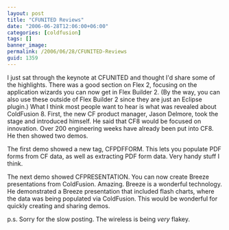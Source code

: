 ```yaml
---
layout: post
title: "CFUNITED Reviews"
date: "2006-06-28T12:06:00+06:00"
categories: [coldfusion]
tags: []
banner_image: 
permalink: /2006/06/28/CFUNITED-Reviews
guid: 1359
---
```


I just sat through the keynote at CFUNITED and thought I'd share some of the highlights. There was a good section on Flex 2, focusing on the application wizards you can now get in Flex Builder 2. (By the way, you can also use these outside of Flex Builder 2 since they are just an Eclipse plugin.) What I think most people want to hear is what was revealed about ColdFusion 8. First, the new CF product manager, Jason Delmore, took the stage and introduced himself. He said that CF8 would be focused on innovation. Over 200 engineering weeks have already been put into CF8. He then showed two demos.

The first demo showed a new tag, CFPDFFORM. This lets you populate PDF forms from CF data, as well as extracting PDF form data. Very handy stuff I think.

The next demo showed CFPRESENTATION. You can now create Breeze presentations from ColdFusion. Amazing. Breeze is a wonderful technology. He demonstrated a Breeze presentation that included flash charts, where the data was being populated via ColdFusion. This would be wonderful for quickly creating and sharing demos.

p.s. Sorry for the slow posting. The wireless is being <i>very</i> flakey.